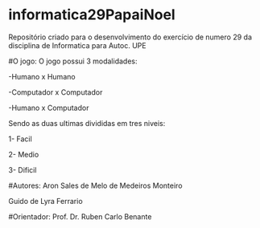 # informatica29PapaiNoel
Repositório criado para o desenvolvimento do exercício de numero 29 da disciplina de Informatica para Autoc. UPE

#O jogo:
O jogo possui 3 modalidades:

-Humano x Humano 

-Computador x Computador

-Humano x Computador


Sendo as duas ultimas divididas em tres niveis: 

1- Facil

2- Medio

3- Dificil

#Autores:
Aron Sales de Melo de Medeiros Monteiro

Guido de Lyra Ferrario

#Orientador:
Prof. Dr. Ruben Carlo Benante

